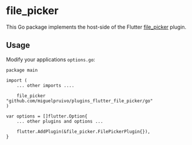 # file_picker

This Go package implements the host-side of the Flutter [file_picker](https://github.com/AlienwareHe/flutter_file_picker) plugin.

## Usage

Modify your applications `options.go`:

```
package main

import (
	... other imports ....
	
	file_picker "github.com/miguelpruivo/plugins_flutter_file_picker/go"
)

var options = []flutter.Option{
	... other plugins and options ...

	flutter.AddPlugin(&file_picker.FilePickerPlugin{}),
}
```
